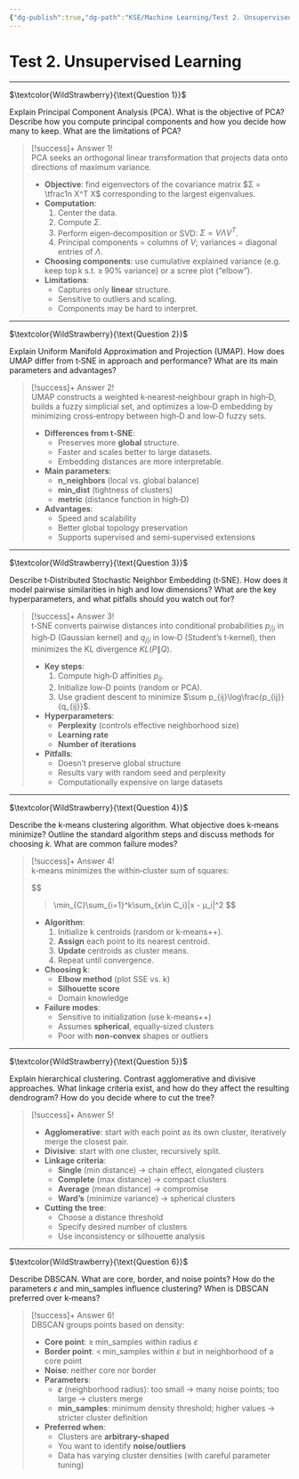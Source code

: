 ```yaml
---
{"dg-publish":true,"dg-path":"KSE/Machine Learning/Test 2. Unsupervised Learning.md","permalink":"/kse/machine-learning/test-2-unsupervised-learning/","tags":["kse","ai","machine-learning"],"created":"2025-04-16T00:58:03.312+03:00","updated":"2025-04-16T01:05:26.994+03:00"}
---
```



# Test 2. Unsupervised Learning

---

$\textcolor{WildStrawberry}{\text{Question 1}}$

Explain Principal Component Analysis (PCA). What is the objective of PCA? Describe how you compute principal components and how you decide how many to keep. What are the limitations of PCA?

> [!success]+ Answer 1!  
> PCA seeks an orthogonal linear transformation that projects data onto directions of maximum variance.
>
> - **Objective**: find eigenvectors of the covariance matrix $Σ = \tfrac1n X^T X$ corresponding to the largest eigenvalues.
> - **Computation**:
>   1. Center the data.
>   2. Compute $Σ$.
>   3. Perform eigen‑decomposition or SVD: $Σ = VΛV^T$.
>   4. Principal components = columns of $V$; variances = diagonal entries of $Λ$.
> - **Choosing components**: use cumulative explained variance (e.g. keep top k s.t. ≥ 90% variance) or a scree plot (“elbow”).
> - **Limitations**:
>   - Captures only **linear** structure.
>   - Sensitive to outliers and scaling.
>   - Components may be hard to interpret.

---

$\textcolor{WildStrawberry}{\text{Question 2}}$

Explain Uniform Manifold Approximation and Projection (UMAP). How does UMAP differ from t‑SNE in approach and performance? What are its main parameters and advantages?

> [!success]+ Answer 2!  
> UMAP constructs a weighted k‑nearest‑neighbour graph in high‑D, builds a fuzzy simplicial set, and optimizes a low‑D embedding by minimizing cross‑entropy between high‑D and low‑D fuzzy sets.
>
> - **Differences from t‑SNE**:
>   - Preserves more **global** structure.
>   - Faster and scales better to large datasets.
>   - Embedding distances are more interpretable.
> - **Main parameters**:
>   - **n_neighbors** (local vs. global balance)
>   - **min_dist** (tightness of clusters)
>   - **metric** (distance function in high‑D)
> - **Advantages**:
>   - Speed and scalability
>   - Better global topology preservation
>   - Supports supervised and semi‑supervised extensions

---

$\textcolor{WildStrawberry}{\text{Question 3}}$

Describe t‑Distributed Stochastic Neighbor Embedding (t‑SNE). How does it model pairwise similarities in high and low dimensions? What are the key hyperparameters, and what pitfalls should you watch out for?

> [!success]+ Answer 3!  
> t‑SNE converts pairwise distances into conditional probabilities $p_{j|i}$ in high‑D (Gaussian kernel) and $q_{j|i}$ in low‑D (Student’s t‑kernel), then minimizes the KL divergence $KL(P\|Q)$.
>
> - **Key steps**:
>   1. Compute high‑D affinities $p_{ij}$.
>   2. Initialize low‑D points (random or PCA).
>   3. Use gradient descent to minimize $\sum p_{ij}\log\frac{p_{ij}}{q_{ij}}$.
> - **Hyperparameters**:
>   - **Perplexity** (controls effective neighborhood size)
>   - **Learning rate**
>   - **Number of iterations**
> - **Pitfalls**:
>   - Doesn’t preserve global structure
>   - Results vary with random seed and perplexity
>   - Computationally expensive on large datasets

---

$\textcolor{WildStrawberry}{\text{Question 4}}$

Describe the k‑means clustering algorithm. What objective does k‑means minimize? Outline the standard algorithm steps and discuss methods for choosing $k$. What are common failure modes?

> [!success]+ Answer 4!  
> k‑means minimizes the within‑cluster sum of squares:
>
> $$
> > \min_{C}\sum_{i=1}^k\sum_{x\in C_i}\|x - μ_i\|^2
> $$
>
> - **Algorithm**:
>   1. Initialize k centroids (random or k‑means++).
>   2. **Assign** each point to its nearest centroid.
>   3. **Update** centroids as cluster means.
>   4. Repeat until convergence.
> - **Choosing k**:
>   - **Elbow method** (plot SSE vs. k)
>   - **Silhouette score**
>   - Domain knowledge
> - **Failure modes**:
>   - Sensitive to initialization (use k‑means++)
>   - Assumes **spherical**, equally‑sized clusters
>   - Poor with **non‑convex** shapes or outliers

---

$\textcolor{WildStrawberry}{\text{Question 5}}$

Explain hierarchical clustering. Contrast agglomerative and divisive approaches. What linkage criteria exist, and how do they affect the resulting dendrogram? How do you decide where to cut the tree?

> [!success]+ Answer 5!
>
> - **Agglomerative**: start with each point as its own cluster, iteratively merge the closest pair.
> - **Divisive**: start with one cluster, recursively split.
> - **Linkage criteria**:
>   - **Single** (min distance) → chain effect, elongated clusters
>   - **Complete** (max distance) → compact clusters
>   - **Average** (mean distance) → compromise
>   - **Ward’s** (minimize variance) → spherical clusters
> - **Cutting the tree**:
>   - Choose a distance threshold
>   - Specify desired number of clusters
>   - Use inconsistency or silhouette analysis

---

$\textcolor{WildStrawberry}{\text{Question 6}}$

Describe DBSCAN. What are core, border, and noise points? How do the parameters $\varepsilon$ and min_samples influence clustering? When is DBSCAN preferred over k‑means?

> [!success]+ Answer 6!  
> DBSCAN groups points based on density:
>
> - **Core point**: ≥ min_samples within radius $\varepsilon$
> - **Border point**: < min_samples within $\varepsilon$ but in neighborhood of a core point
> - **Noise**: neither core nor border
> - **Parameters**:
>   - **$\varepsilon$** (neighborhood radius): too small → many noise points; too large → clusters merge
>   - **min_samples**: minimum density threshold; higher values → stricter cluster definition
> - **Preferred when**:
>   - Clusters are **arbitrary-shaped**
>   - You want to identify **noise/outliers**
>   - Data has varying cluster densities (with careful parameter tuning)
